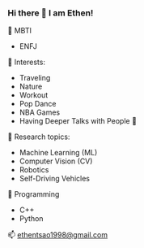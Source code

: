 ### Hi there 👋 I am Ethen!

💁 MBTI
  * ENFJ

👀 Interests:
  * Traveling
  * Nature
  * Workout
  * Pop Dance
  * NBA Games
  * Having Deeper Talks with People 👯

🌱 Research topics: 
  * Machine Learning (ML)
  * Computer Vision (CV)
  * Robotics
  * Self-Driving Vehicles

🔭 Programming
  * C++
  * Python

📫 ethentsao1998@gmail.com

<!--
**lintsao/lintsao** is a ✨ _special_ ✨ repository because its `README.md` (this file) appears on your GitHub profile.

Here are some ideas to get you started:

- 🔭 I’m currently working on ...
- 🌱 I’m currently learning ...
- 👯 I’m looking to collaborate on ...
- 🤔 I’m looking for help with ...
- 💬 Ask me about ...
- 📫 How to reach me: ...
- 😄 Pronouns: ...
- ⚡ Fun fact: ...
-->
